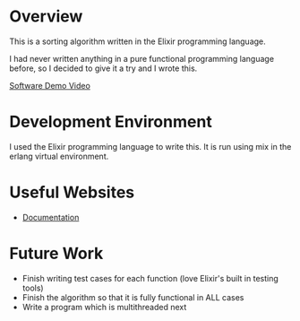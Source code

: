 # Overview

This is a sorting algorithm written in the Elixir programming language. 

I had never written anything in a pure functional programming language before, so I decided to give it a try and I wrote this. 

[Software Demo Video](https://youtu.be/oEWmU0pKdkA)

# Development Environment

I used the Elixir programming language to write this. It is run using mix in the erlang virtual environment.

# Useful Websites

* [Documentation](https://elixir-lang.org/)

# Future Work

* Finish writing test cases for each function (love Elixir's built in testing tools)
* Finish the algorithm so that it is fully functional in ALL cases
* Write a program which is multithreaded next
